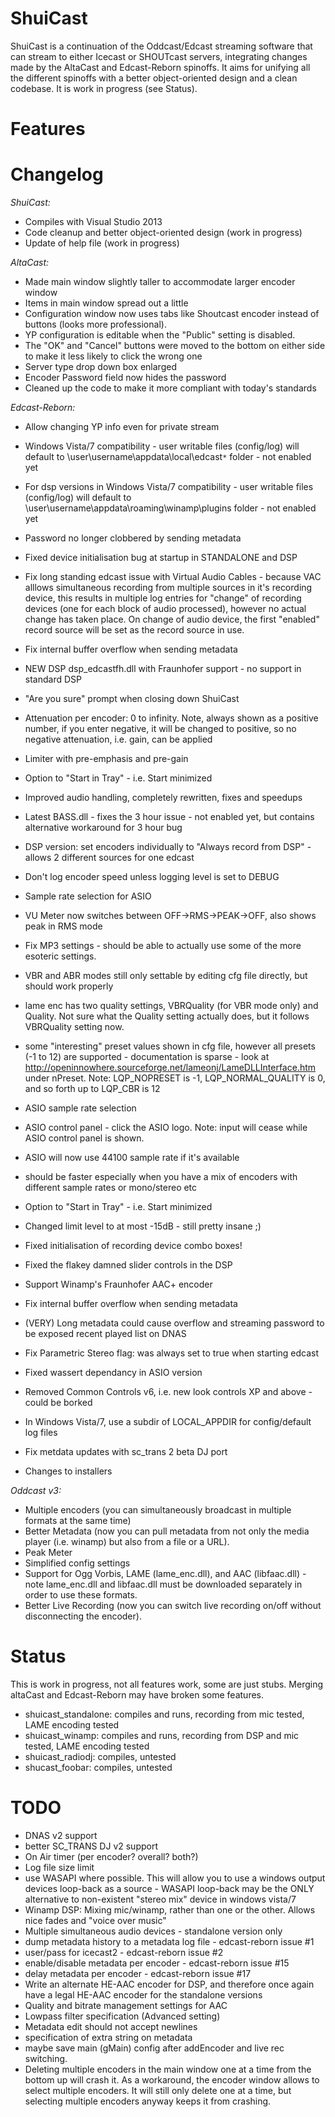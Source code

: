 # ShuiCast

ShuiCast is a continuation of the Oddcast/Edcast streaming software that can stream to either Icecast or SHOUTcast servers, integrating changes made by the AltaCast and Edcast-Reborn spinoffs.
It aims for unifying all the different spinoffs with a better object-oriented design and a clean codebase. It is work in progress (see Status).

# Features

# Changelog

*ShuiCast:*

* Compiles with Visual Studio 2013
* Code cleanup and better object-oriented design (work in progress)
* Update of help file (work in progress)

*AltaCast:*

* Made main window slightly taller to accommodate larger encoder window
* Items in main window spread out a little
* Configuration window now uses tabs like Shoutcast encoder instead of buttons (looks more professional).
* YP configuration is editable when the "Public" setting is disabled.
* The "OK" and "Cancel" buttons were moved to the bottom on either side to make it less likely to click the wrong one
* Server type drop down box enlarged
* Encoder Password field now hides the password
* Cleaned up the code to make it more compliant with today's standards

*Edcast-Reborn:*

* Allow changing YP info even for private stream
* Windows Vista/7 compatibility - user writable files (config/log) will default to \user\username\appdata\local\edcast`*` folder - not enabled yet
* For dsp versions in Windows Vista/7 compatibility - user writable files (config/log) will default to \user\username\appdata\roaming\winamp\plugins folder - not enabled yet
* Password no longer clobbered by sending metadata
* Fixed device initialisation bug at startup in STANDALONE and DSP
* Fix long standing edcast issue with Virtual Audio Cables - because VAC alllows simultaneous recording from multiple sources in it's recording device, this results in multiple log entries for "change" of recording devices (one for each block of audio processed), however no actual change has taken place. On change of audio device, the first "enabled" record source will be set as the record source in use.
* Fix internal buffer overflow when sending metadata 
* NEW DSP dsp_edcastfh.dll with Fraunhofer support - no support in standard DSP
* "Are you sure" prompt when closing down ShuiCast
* Attenuation per encoder: 0 to infinity. Note, always shown as a positive number, if you enter negative, it will be changed to positive, so no negative attenuation, i.e. gain, can be applied
* Limiter with pre-emphasis and pre-gain
* Option to "Start in Tray" - i.e. Start minimized
* Improved audio handling, completely rewritten, fixes and speedups
* Latest BASS.dll - fixes the 3 hour issue - not enabled yet, but contains alternative workaround for 3 hour bug
* DSP version: set encoders individually to "Always record from DSP" - allows 2 different sources for one edcast
* Don't log encoder speed unless logging level is set to DEBUG
* Sample rate selection for ASIO
* VU Meter now switches between OFF->RMS->PEAK->OFF, also shows peak in RMS mode
* Fix MP3 settings - should be able to actually use some of the more esoteric settings.

* VBR and ABR modes still only settable by editing cfg file directly, but should work properly
* lame enc has two quality settings, VBRQuality (for VBR mode only) and Quality. Not sure what the Quality setting actually does, but it follows VBRQuality setting now.
* some "interesting" preset values shown in cfg file, however all presets (-1 to 12) are supported - documentation is sparse - look at http://openinnowhere.sourceforge.net/lameonj/LameDLLInterface.htm under nPreset. Note: LQP_NOPRESET is -1, LQP_NORMAL_QUALITY is 0, and so forth up to LQP_CBR is 12
* ASIO sample rate selection
* ASIO control panel - click the ASIO logo. Note: input will cease while ASIO control panel is shown.
* ASIO will now use 44100 sample rate if it's available
* should be faster especially when you have a mix of encoders with different sample rates or mono/stereo etc
* Option to "Start in Tray" - i.e. Start minimized
* Changed limit level to at most -15dB - still pretty insane ;)
* Fixed initialisation of recording device combo boxes!
* Fixed the flakey damned slider controls in the DSP
* Support Winamp's Fraunhofer AAC+ encoder
* Fix internal buffer overflow when sending metadata
* (VERY) Long metadata could cause overflow and streaming password to be exposed recent played list on DNAS
* Fix Parametric Stereo flag: was always set to true when starting edcast
* Fixed wassert dependancy in ASIO version
* Removed Common Controls v6, i.e. new look controls XP and above - could be borked
* In Windows Vista/7, use a subdir of LOCAL_APPDIR for config/default log files
* Fix metdata updates with sc_trans 2 beta DJ port
* Changes to installers

*Oddcast v3:*

* Multiple encoders (you can simultaneously broadcast in multiple formats at the same time)
* Better Metadata (now you can pull metadata from not only the media player (i.e. winamp) but also from a file or a URL).
* Peak Meter
* Simplified config settings
* Support for Ogg Vorbis, LAME (lame_enc.dll), and AAC (libfaac.dll) - note lame_enc.dll and libfaac.dll must be downloaded separately in order to use these formats.
* Better Live Recording (now you can switch live recording on/off without disconnecting the encoder).

# Status

This is work in progress, not all features work, some are just stubs.
Merging altaCast and Edcast-Reborn may have broken some features.

* shuicast_standalone: compiles and runs, recording from mic tested, LAME encoding tested
* shuicast_winamp: compiles and runs, recording from DSP and mic tested, LAME encoding tested
* shuicast_radiodj: compiles, untested
* shucast_foobar: compiles, untested

# TODO

* DNAS v2 support
* better SC_TRANS DJ v2 support
* On Air timer (per encoder? overall? both?)
* Log file size limit
* use WASAPI where possible. This will allow you to use a windows output devices loop-back as a source - WASAPI loop-back may be the ONLY alternative to non-existent "stereo mix" device in windows vista/7
* Winamp DSP: Mixing mic/winamp, rather than one or the other. Allows nice fades and "voice over music"
* Multiple simultaneous audio devices - standalone version only
* dump metadata history to a metadata log file - edcast-reborn issue #1
* user/pass for icecast2 - edcast-reborn issue #2
* enable/disable metadata per encoder - edcast-reborn issue #15
* delay metadata per encoder - edcast-reborn issue #17
* Write an alternate HE-AAC encoder for DSP, and therefore once again have a legal HE-AAC encoder for the standalone versions
* Quality and bitrate management settings for AAC
* Lowpass filter specification (Advanced setting)
* Metadata edit should not accept newlines
* specification of extra string on metadata
* maybe save main (gMain) config after addEncoder and live rec switching.
* Deleting multiple encoders in the main window one at a time from the bottom up will crash it. As a workaround, the encoder window allows to select multiple encoders. It will still only delete one at a time, but selecting multiple encoders anyway keeps it from crashing.
